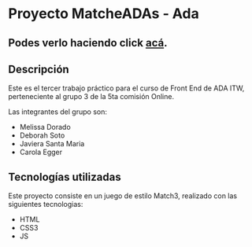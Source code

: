 # Proyecto MatcheADAs - Ada 

Podes verlo haciendo click [acá](https://melidorado.github.io/Proyecto-3---MatchADAs/).
---
## Descripción 

Este es el tercer trabajo práctico para el curso de Front End de ADA ITW, perteneciente al grupo 3 de la 5ta comisión Online.

Las integrantes del grupo son:
- Melissa Dorado
- Deborah Soto
- Javiera Santa Maria
- Carola Egger

## Tecnologías utilizadas 

Este proyecto consiste en un juego de estilo Match3, realizado con las siguientes tecnologias:

- HTML
- CSS3
- JS

